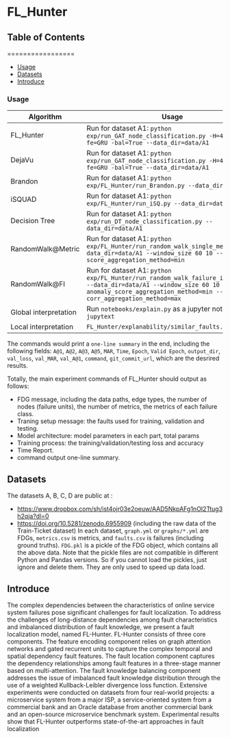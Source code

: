 # FL_Hunter
## Table of Contents
=================

  
  * [Usage](#usage)
  * [Datasets](#datasets)
  * [Introduce](#introduce)
  



### Usage
| Algorithm             | Usage                                                                                                                                                                                      |
|-----------------------|--------------------------------------------------------------------------------------------------------------------------------------------------------------------------------------------|
| FL_Hunter             | Run for dataset A1: `python exp/run_GAT_node_classification.py -H=4 -L=8 -fe=GRU -bal=True --data_dir=data/A1`                                                                             |
| DejaVu                | Run for dataset A1: `python exp/run_GAT_node_classification.py -H=4 -L=8 -fe=GRU -bal=True --data_dir=data/A1`                                                                             |
| Brandon               | Run for dataset A1: `python exp/FL_Hunter/run_Brandon.py --data_dir=data/A1`                                                                                                               |
| iSQUAD                | Run for dataset A1: `python exp/FL_Hunter/run_iSQ.py --data_dir=data/A1`                                                                                                                   |
| Decision Tree         | Run for dataset A1: `python exp/run_DT_node_classification.py --data_dir=data/A1`                                                                                                          |
| RandomWalk@Metric     | Run for dataset A1: `python exp/FL_Hunter/run_random_walk_single_metric.py --data_dir=data/A1 --window_size 60 10 --score_aggregation_method=min`                                          |
| RandomWalk@FI         | Run for dataset A1: `python exp/FL_Hunter/run_random_walk_failure_instance.py --data_dir=data/A1 --window_size 60 10 --anomaly_score_aggregation_method=min --corr_aggregation_method=max` |
| Global interpretation | Run `notebooks/explain.py` as a jupyter notebook with `jupytext`                                                                                                                           |
| Local interpretation  | `FL_Hunter/explanability/similar_faults.py`                                                                                                                                                |

The commands would print a `one-line summary` in the end, including the following fields: `A@1`, `A@2`, `A@3`, `A@5`, `MAR`, `Time`, `Epoch`, `Valid Epoch`, `output_dir`, `val_loss`, `val_MAR`, `val_A@1`, `command`, `git_commit_url`, which are the desrired results.

Totally, the main experiment commands of FL_Hunter should output as follows:
- FDG message, including the data paths, edge types, the number of nodes (failure units), the number of metrics, the metrics of each failure class.
- Traning setup message: the faults used for training, validation and testing.
- Model architecture: model parameters in each part, total params
- Training process: the training/validation/testing loss and accuracy
- Time Report.
- command output one-line summary.



## Datasets

The datasets A, B, C, D are public at :
- https://www.dropbox.com/sh/ist4ojr03e2oeuw/AAD5NkpAFg1nOI2Ttug3h2qja?dl=0
- https://doi.org/10.5281/zenodo.6955909 (including the raw data of the Train-Ticket dataset)
In each dataset, `graph.yml` or `graphs/*.yml` are FDGs, `metrics.csv` is metrics, and `faults.csv` is failures (including ground truths).
`FDG.pkl` is a pickle of the FDG object, which contains all the above data.
Note that the pickle files are not compatible in different Python and Pandas versions. So if you cannot load the pickles, just ignore and delete them. They are only used to speed up data load.



## Introduce


The complex dependencies between the characteristics of online service system failures pose significant challenges for fault localization. 
To address the challenges of long-distance dependencies among fault characteristics and imbalanced distribution of fault knowledge, we present a fault localization model, named FL-Hunter. 
FL-Hunter consists of three core components. The feature encoding component relies on graph attention networks and gated recurrent units to capture the complex temporal and spatial dependency fault features. 
The fault location component captures the dependency relationships among fault features in a three-stage manner based on multi-attention. The fault knowledge balancing component addresses the issue of imbalanced fault knowledge distribution through the use of a weighted Kullback-Leibler divergence loss function. 
Extensive experiments were conducted on datasets from four real-world projects: a microservice system from a major ISP, a service-oriented system from a commercial bank and an Oracle database from another commercial bank and an open-source microservice benchmark system. 
Experimental results show that FL-Hunter outperforms state-of-the-art approaches in fault localization




